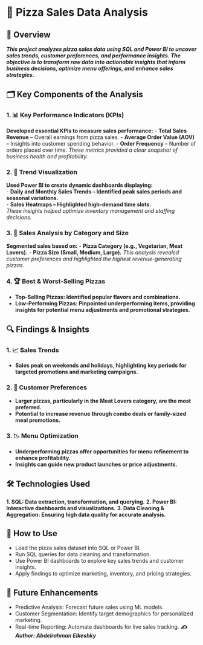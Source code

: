 # 🍕 Pizza Sales Data Analysis
## 📌 Overview
***This project analyzes pizza sales data using SQL and Power BI to uncover sales trends, customer preferences, and performance insights. The objective is to transform raw data into actionable insights that inform business decisions, optimize menu offerings, and enhance sales strategies.***

## 🗂️ Key Components of the Analysis
### 1. 📊 Key Performance Indicators (KPIs)
**Developed essential KPIs to measure sales performance:**
    - **Total Sales Revenue** – Overall earnings from pizza sales.
    - **Average Order Value (AOV)** – Insights into customer spending behavior.
    - **Order Frequency** – Number of orders placed over time.
*These metrics provided a clear snapshot of business health and profitability.*
### 2. 📅 Trend Visualization
**Used Power BI to create dynamic dashboards displaying:** <br>
    - **Daily and Monthly Sales Trends – Identified peak sales periods and seasonal variations.** <br>
    - **Sales Heatmaps – Highlighted high-demand time slots.** <br>
*These insights helped optimize inventory management and staffing decisions.*
### 3. 🍕 Sales Analysis by Category and Size
**Segmented sales based on:**
    - **Pizza Category (e.g., Vegetarian, Meat Lovers).**
    - **Pizza Size (Small, Medium, Large).**
*This analysis revealed customer preferences and highlighted the highest revenue-generating pizzas.*
### 4. 🏆 Best & Worst-Selling Pizzas
  - **Top-Selling Pizzas: Identified popular flavors and combinations.**
  - **Low-Performing Pizzas: Pinpointed underperforming items, providing insights for potential menu adjustments and promotional strategies.**
## 🔍 Findings & Insights
### 1. 📈 Sales Trends

- **Sales peak on weekends and holidays, highlighting key periods for targeted promotions and marketing campaigns.**
### 2. 🍕 Customer Preferences

- **Larger pizzas, particularly in the Meat Lovers category, are the most preferred.**
- **Potential to increase revenue through combo deals or family-sized meal promotions.**
### 3. 📉 Menu Optimization

- **Underperforming pizzas offer opportunities for menu refinement to enhance profitability.**
- **Insights can guide new product launches or price adjustments.**
## 🛠️ Technologies Used
**1. SQL: Data extraction, transformation, and querying.**
**2. Power BI: Interactive dashboards and visualizations.**
**3. Data Cleaning & Aggregation: Ensuring high data quality for accurate analysis.**
## 🎯 How to Use
- Load the pizza sales dataset into SQL or Power BI.
- Run SQL queries for data cleaning and transformation.
- Use Power BI dashboards to explore key sales trends and customer insights.
- Apply findings to optimize marketing, inventory, and pricing strategies.
## 🔮 Future Enhancements
- Predictive Analysis: Forecast future sales using ML models.
- Customer Segmentation: Identify target demographics for personalized marketing.
- Real-time Reporting: Automate dashboards for live sales tracking.
***✍️ Author: Abdelrahman Elkeshky***
